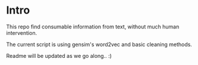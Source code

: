 Intro
=====

This repo find consumable information from text, without much human intervention.

The current script is using gensim's word2vec and basic cleaning methods.


Readme will be updated as we go along.. :)